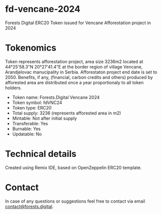 # fd-vencane-2024

Forests Digital ERC20 Token issued for Vencane Afforestation project in 2024

# Tokenomics

Token represents afforestation project, area size 3236m2 located at 44°25'58.3"N 20°27'41.4"E at the border region of village Vencane, Arandjelovac manucipality in Serbia. Afforestaton project end date is set to 2050. Benefits, if any, (financial, carbon credits and others) produced by afforested area are distributed once a year proportionaly to all token holders.

- Token name: Forests.Digital Vencane 2024
- Token symbol: fdVNC24
- Token type: ERC20
- Total supply: 3236 (represents afforested area in m2)
- Mintable: Not after initial supply
- Transferable: Yes
- Burnable: Yes
- Updatable: No

# Technical details

Created using Remix IDE, based on OpenZeppelin ERC20 template.

# Contact

In case of any questions or suggestions feel free to contact via email [contact@forests.digital](mailto:contact@forests.digital).


